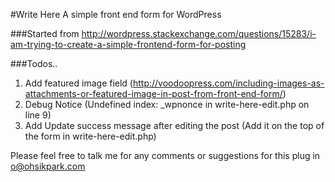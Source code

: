 #Write Here
A simple front end form for WordPress

###Started from
http://wordpress.stackexchange.com/questions/15283/i-am-trying-to-create-a-simple-frontend-form-for-posting

###Todos..

1. Add featured image field (http://voodoopress.com/including-images-as-attachments-or-featured-image-in-post-from-front-end-form/)
2. Debug Notice (Undefined index: _wpnonce in write-here-edit.php on line 9)
3. Add Update success message after editing the post (Add it on the top of the form in write-here-edit.php)

Please feel free to talk me for any comments or suggestions for this plug in
o@ohsikpark.com